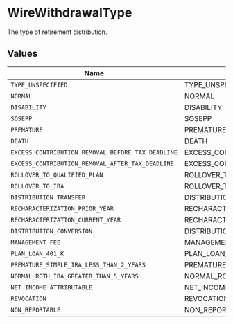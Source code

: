 # WireWithdrawalType

The type of retirement distribution.


## Values

| Name                                              | Value                                             |
| ------------------------------------------------- | ------------------------------------------------- |
| `TYPE_UNSPECIFIED`                                | TYPE_UNSPECIFIED                                  |
| `NORMAL`                                          | NORMAL                                            |
| `DISABILITY`                                      | DISABILITY                                        |
| `SOSEPP`                                          | SOSEPP                                            |
| `PREMATURE`                                       | PREMATURE                                         |
| `DEATH`                                           | DEATH                                             |
| `EXCESS_CONTRIBUTION_REMOVAL_BEFORE_TAX_DEADLINE` | EXCESS_CONTRIBUTION_REMOVAL_BEFORE_TAX_DEADLINE   |
| `EXCESS_CONTRIBUTION_REMOVAL_AFTER_TAX_DEADLINE`  | EXCESS_CONTRIBUTION_REMOVAL_AFTER_TAX_DEADLINE    |
| `ROLLOVER_TO_QUALIFIED_PLAN`                      | ROLLOVER_TO_QUALIFIED_PLAN                        |
| `ROLLOVER_TO_IRA`                                 | ROLLOVER_TO_IRA                                   |
| `DISTRIBUTION_TRANSFER`                           | DISTRIBUTION_TRANSFER                             |
| `RECHARACTERIZATION_PRIOR_YEAR`                   | RECHARACTERIZATION_PRIOR_YEAR                     |
| `RECHARACTERIZATION_CURRENT_YEAR`                 | RECHARACTERIZATION_CURRENT_YEAR                   |
| `DISTRIBUTION_CONVERSION`                         | DISTRIBUTION_CONVERSION                           |
| `MANAGEMENT_FEE`                                  | MANAGEMENT_FEE                                    |
| `PLAN_LOAN_401_K`                                 | PLAN_LOAN_401K                                    |
| `PREMATURE_SIMPLE_IRA_LESS_THAN_2_YEARS`          | PREMATURE_SIMPLE_IRA_LESS_THAN_2_YEARS            |
| `NORMAL_ROTH_IRA_GREATER_THAN_5_YEARS`            | NORMAL_ROTH_IRA_GREATER_THAN_5_YEARS              |
| `NET_INCOME_ATTRIBUTABLE`                         | NET_INCOME_ATTRIBUTABLE                           |
| `REVOCATION`                                      | REVOCATION                                        |
| `NON_REPORTABLE`                                  | NON_REPORTABLE                                    |